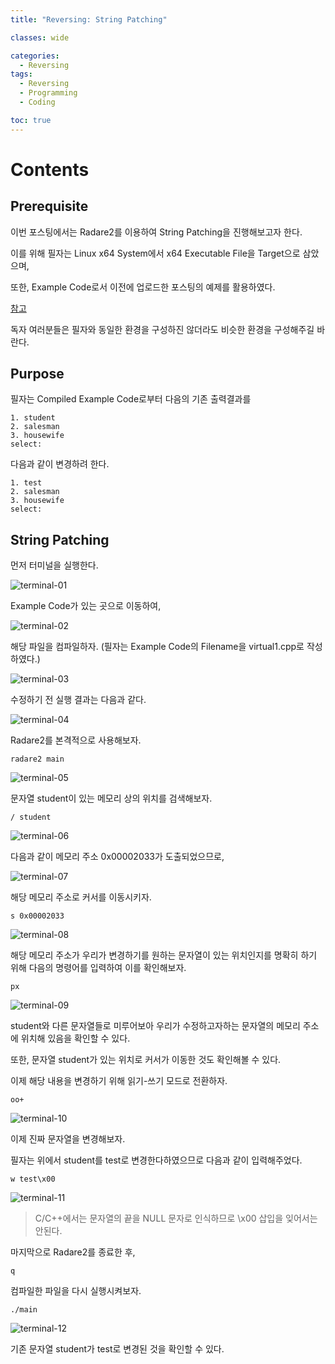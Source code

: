 ```yaml
---
title: "Reversing: String Patching"

classes: wide

categories:
  - Reversing
tags:
  - Reversing
  - Programming
  - Coding

toc: true
---
```


# Contents

## Prerequisite

이번 포스팅에서는 Radare2를 이용하여 String Patching을 진행해보고자 한다.

이를 위해 필자는 Linux x64 System에서 x64 Executable File을 Target으로 삼았으며,

또한, Example Code로서 이전에 업로드한 포스팅의 예제를 활용하였다.

[참고](https://enfycius.github.io/c++/Assign-Cpp-1/)

독자 여러분들은 필자와 동일한 환경을 구성하진 않더라도 비슷한 환경을 구성해주길 바란다.

## Purpose

필자는 Compiled Example Code로부터 다음의 기존 출력결과를

```shell
1. student
2. salesman
3. housewife
select:
```

다음과 같이 변경하려 한다.

```shell
1. test
2. salesman
3. housewife
select:
```

## String Patching

먼저 터미널을 실행한다.

![terminal-01](/assets/images/reversing/studying/reversing-01-01.png)

Example Code가 있는 곳으로 이동하여,

![terminal-02](/assets/images/reversing/studying/reversing-01-02.png)

해당 파일을 컴파일하자.
(필자는 Example Code의 Filename을 virtual1.cpp로 작성하였다.)

![terminal-03](/assets/images/reversing/studying/reversing-01-03.png)

수정하기 전 실행 결과는 다음과 같다.

![terminal-04](/assets/images/reversing/studying/reversing-01-04.png)

Radare2를 본격적으로 사용해보자.

```shell
radare2 main
```
![terminal-05](/assets/images/reversing/studying/reversing-01-05.png)

문자열 student이 있는 메모리 상의 위치를 검색해보자.

```shell
/ student
```

![terminal-06](/assets/images/reversing/studying/reversing-01-06.png)

다음과 같이 메모리 주소 0x00002033가 도출되었으므로, 

![terminal-07](/assets/images/reversing/studying/reversing-01-07.png)

해당 메모리 주소로 커서를 이동시키자.

```shell
s 0x00002033
```

![terminal-08](/assets/images/reversing/studying/reversing-01-08.png)

해당 메모리 주소가 우리가 변경하기를 원하는 문자열이 있는 위치인지를 명확히 하기 위해 다음의 명령어를 입력하여 이를 확인해보자.

```shell
px
```

![terminal-09](/assets/images/reversing/studying/reversing-01-09.png)

student와 다른 문자열들로 미루어보아 우리가 수정하고자하는 문자열의 메모리 주소에 위치해 있음을 확인할 수 있다.  

또한, 문자열 student가 있는 위치로 커서가 이동한 것도 확인해볼 수 있다.

이제 해당 내용을 변경하기 위해 읽기-쓰기 모드로 전환하자.

```shell
oo+
```

![terminal-10](/assets/images/reversing/studying/reversing-01-10.png)

이제 진짜 문자열을 변경해보자.

필자는 위에서 student를 test로 변경한다하였으므로 다음과 같이 입력해주었다.

```shell
w test\x00
```

![terminal-11](/assets/images/reversing/studying/reversing-01-11.png)


> C/C++에서는 문자열의 끝을 NULL 문자로 인식하므로 \x00 삽입을 잊어서는 안된다.

마지막으로 Radare2를 종료한 후,

```shell
q
```

컴파일한 파일을 다시 실행시켜보자.

```shell
./main
```

![terminal-12](/assets/images/reversing/studying/reversing-01-12.png)

기존 문자열 student가 test로 변경된 것을 확인할 수 있다.




